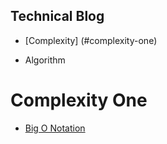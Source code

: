 ## Technical Blog



-  [Complexity] (#complexity-one)
 


- Algorithm


# Complexity One
  -  [Big O Notation](https://www.youtube.com/watch?v=v4cd1O4zkGw)
